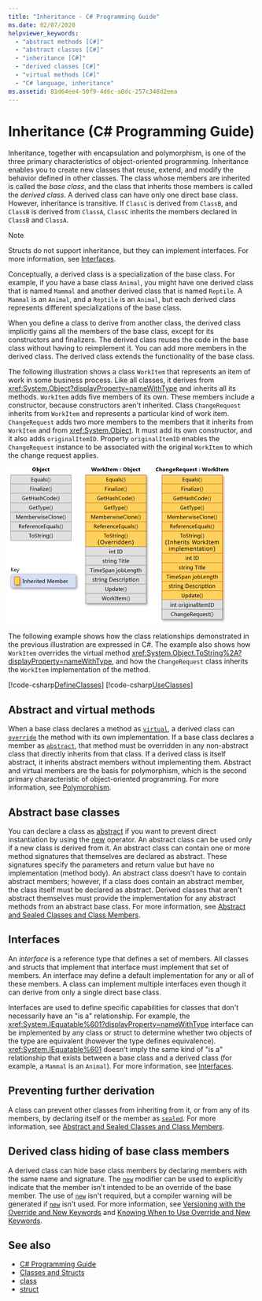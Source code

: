 ```yaml
---
title: "Inheritance - C# Programming Guide"
ms.date: 02/07/2020
helpviewer_keywords: 
  - "abstract methods [C#]"
  - "abstract classes [C#]"
  - "inheritance [C#]"
  - "derived classes [C#]"
  - "virtual methods [C#]"
  - "C# language, inheritance"
ms.assetid: 81d64ee4-50f9-4d6c-a8dc-257c348d2eea
---
```

# Inheritance (C# Programming Guide)

Inheritance, together with encapsulation and polymorphism, is one of the three primary characteristics of object-oriented programming. Inheritance enables you to create new classes that reuse, extend, and modify the behavior defined in other classes. The class whose members are inherited is called the *base class*, and the class that inherits those members is called the *derived class*. A derived class can have only one direct base class. However, inheritance is transitive. If `ClassC` is derived from `ClassB`, and `ClassB` is derived from `ClassA`, `ClassC` inherits the members declared in `ClassB` and `ClassA`.

> [!NOTE]
> Structs do not support inheritance, but they can implement interfaces. For more information, see [Interfaces](../interfaces/index.md).

Conceptually, a derived class is a specialization of the base class. For example, if you have a base class `Animal`, you might have one derived class that is named `Mammal` and another derived class that is named `Reptile`. A `Mammal` is an `Animal`, and a `Reptile` is an `Animal`, but each derived class represents different specializations of the base class.

When you define a class to derive from another class, the derived class implicitly gains all the members of the base class, except for its constructors and finalizers. The derived class reuses the code in the base class without having to reimplement it. You can add more members in the derived class. The derived class extends the functionality of the base class.

The following illustration shows a class `WorkItem` that represents an item of work in some business process. Like all classes, it derives from <xref:System.Object?displayProperty=nameWithType> and inherits all its methods. `WorkItem` adds five members of its own. These members include a constructor, because constructors aren't inherited. Class `ChangeRequest` inherits from `WorkItem` and represents a particular kind of work item. `ChangeRequest` adds two more members to the members that it inherits from `WorkItem` and from <xref:System.Object>. It must add its own constructor, and it also adds `originalItemID`. Property `originalItemID` enables the `ChangeRequest` instance to be associated with the original `WorkItem` to which the change request applies.

![Diagram that shows class inheritance](./media/inheritance/class-inheritance-diagram.png)

The following example shows how the class relationships demonstrated in the previous illustration are expressed in C#. The example also shows how `WorkItem` overrides the virtual method <xref:System.Object.ToString%2A?displayProperty=nameWithType>, and how the `ChangeRequest` class inherits the `WorkItem` implementation of the method.

[!code-csharp[DefineClasses](~/samples/snippets/csharp/objectoriented/inheritance.cs#Classes)]
[!code-csharp[UseClasses](~/samples/snippets/csharp/objectoriented/inheritance.cs#UseClasses)]

## Abstract and virtual methods

When a base class declares a method as [`virtual`](../../language-reference/keywords/virtual.md), a derived class can [`override`](../../language-reference/keywords/override.md) the method with its own implementation. If a base class declares a member as [`abstract`](../../language-reference/keywords/abstract.md), that method must be overridden in any non-abstract class that directly inherits from that class. If a derived class is itself abstract, it inherits abstract members without implementing them. Abstract and virtual members are the basis for polymorphism, which is the second primary characteristic of object-oriented programming. For more information, see [Polymorphism](./polymorphism.md).

## Abstract base classes

You can declare a class as [abstract](../../language-reference/keywords/abstract.md) if you want to prevent direct instantiation by using the [new](../../language-reference/operators/new-operator.md) operator. An abstract class can be used only if a new class is derived from it. An abstract class can contain one or more method signatures that themselves are declared as abstract. These signatures specify the parameters and return value but have no implementation (method body). An abstract class doesn't have to contain abstract members; however, if a class does contain an abstract member, the class itself must be declared as abstract. Derived classes that aren't abstract themselves must provide the implementation for any abstract methods from an abstract base class. For more information, see [Abstract and Sealed Classes and Class Members](abstract-and-sealed-classes-and-class-members.md).

## Interfaces

An *interface* is a reference type that defines a set of members. All classes and structs that implement that interface must implement that set of members. An interface may define a default implementation for any or all of these members. A class can implement multiple interfaces even though it can derive from only a single direct base class.

Interfaces are used to define specific capabilities for classes that don't necessarily have an "is a" relationship. For example, the <xref:System.IEquatable%601?displayProperty=nameWithType> interface can be implemented by any class or struct to determine whether two objects of the type are equivalent (however the type defines equivalence). <xref:System.IEquatable%601> doesn't imply the same kind of "is a" relationship that exists between a base class and a derived class (for example, a `Mammal` is an `Animal`). For more information, see [Interfaces](../interfaces/index.md).

## Preventing further derivation  

A class can prevent other classes from inheriting from it, or from any of its members, by declaring itself or the member as [`sealed`](../../language-reference/keywords/sealed.md). For more information, see [Abstract and Sealed Classes and Class Members](./abstract-and-sealed-classes-and-class-members.md).

## Derived class hiding of base class members  

A derived class can hide base class members by declaring members with the same name and signature. The [`new`](../../language-reference/keywords/new-modifier.md) modifier can be used to explicitly indicate that the member isn't intended to be an override of the base member. The use of [`new`](../../language-reference/keywords/new-modifier.md) isn't required, but a compiler warning will be generated if [`new`](../../language-reference/keywords/new-modifier.md) isn't used. For more information, see [Versioning with the Override and New Keywords](./versioning-with-the-override-and-new-keywords.md) and [Knowing When to Use Override and New Keywords](./knowing-when-to-use-override-and-new-keywords.md).

## See also

- [C# Programming Guide](../index.md)
- [Classes and Structs](./index.md)
- [class](../../language-reference/keywords/class.md)
- [struct](../../language-reference/keywords/struct.md)
